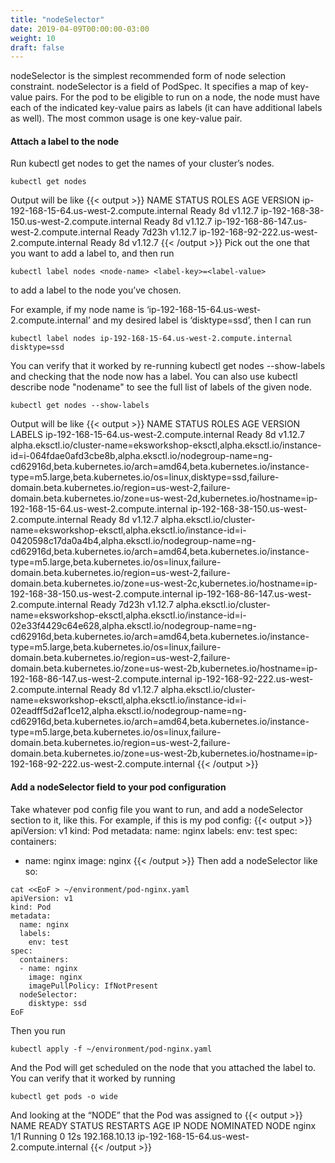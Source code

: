 ```yaml
---
title: "nodeSelector"
date: 2019-04-09T00:00:00-03:00
weight: 10
draft: false
---
```


nodeSelector is the simplest recommended form of node selection constraint. nodeSelector is a field of PodSpec. It specifies a map of key-value pairs. For the pod to be eligible to run on a node, the node must have each of the indicated key-value pairs as labels (it can have additional labels as well). The most common usage is one key-value pair.

#### Attach a label to the node

Run kubectl get nodes to get the names of your cluster’s nodes. 
```
kubectl get nodes
```
Output will be like 
{{< output >}}
NAME                                           STATUS    ROLES     AGE       VERSION
ip-192-168-15-64.us-west-2.compute.internal    Ready     <none>    8d        v1.12.7
ip-192-168-38-150.us-west-2.compute.internal   Ready     <none>    8d        v1.12.7
ip-192-168-86-147.us-west-2.compute.internal   Ready     <none>    7d23h     v1.12.7
ip-192-168-92-222.us-west-2.compute.internal   Ready     <none>    8d        v1.12.7
{{< /output >}}
Pick out the one that you want to add a label to, and then run 
```
kubectl label nodes <node-name> <label-key>=<label-value> 
```
to add a label to the node you’ve chosen. 

For example, if my node name is ‘ip-192-168-15-64.us-west-2.compute.internal’ and my desired label is ‘disktype=ssd’, then I can run 
```
kubectl label nodes ip-192-168-15-64.us-west-2.compute.internal disktype=ssd
```
You can verify that it worked by re-running kubectl get nodes --show-labels and checking that the node now has a label. You can also use kubectl describe node "nodename" to see the full list of labels of the given node.

```
kubectl get nodes --show-labels
```
Output will be like
{{< output >}}
NAME                                           STATUS    ROLES     AGE       VERSION   LABELS
ip-192-168-15-64.us-west-2.compute.internal    Ready     <none>    8d        v1.12.7   alpha.eksctl.io/cluster-name=eksworkshop-eksctl,alpha.eksctl.io/instance-id=i-064fdae0afd3cbe8b,alpha.eksctl.io/nodegroup-name=ng-cd62916d,beta.kubernetes.io/arch=amd64,beta.kubernetes.io/instance-type=m5.large,beta.kubernetes.io/os=linux,disktype=ssd,failure-domain.beta.kubernetes.io/region=us-west-2,failure-domain.beta.kubernetes.io/zone=us-west-2d,kubernetes.io/hostname=ip-192-168-15-64.us-west-2.compute.internal
ip-192-168-38-150.us-west-2.compute.internal   Ready     <none>    8d        v1.12.7   alpha.eksctl.io/cluster-name=eksworkshop-eksctl,alpha.eksctl.io/instance-id=i-0420598c17da0a4b4,alpha.eksctl.io/nodegroup-name=ng-cd62916d,beta.kubernetes.io/arch=amd64,beta.kubernetes.io/instance-type=m5.large,beta.kubernetes.io/os=linux,failure-domain.beta.kubernetes.io/region=us-west-2,failure-domain.beta.kubernetes.io/zone=us-west-2c,kubernetes.io/hostname=ip-192-168-38-150.us-west-2.compute.internal
ip-192-168-86-147.us-west-2.compute.internal   Ready     <none>    7d23h     v1.12.7   alpha.eksctl.io/cluster-name=eksworkshop-eksctl,alpha.eksctl.io/instance-id=i-02e33f4429c64e628,alpha.eksctl.io/nodegroup-name=ng-cd62916d,beta.kubernetes.io/arch=amd64,beta.kubernetes.io/instance-type=m5.large,beta.kubernetes.io/os=linux,failure-domain.beta.kubernetes.io/region=us-west-2,failure-domain.beta.kubernetes.io/zone=us-west-2b,kubernetes.io/hostname=ip-192-168-86-147.us-west-2.compute.internal
ip-192-168-92-222.us-west-2.compute.internal   Ready     <none>    8d        v1.12.7   alpha.eksctl.io/cluster-name=eksworkshop-eksctl,alpha.eksctl.io/instance-id=i-02eadff5d2af1ce12,alpha.eksctl.io/nodegroup-name=ng-cd62916d,beta.kubernetes.io/arch=amd64,beta.kubernetes.io/instance-type=m5.large,beta.kubernetes.io/os=linux,failure-domain.beta.kubernetes.io/region=us-west-2,failure-domain.beta.kubernetes.io/zone=us-west-2b,kubernetes.io/hostname=ip-192-168-92-222.us-west-2.compute.internal
{{< /output >}}
#### Add a nodeSelector field to your pod configuration
Take whatever pod config file you want to run, and add a nodeSelector section to it, like this. For example, if this is my pod config:
{{< output >}}
apiVersion: v1
kind: Pod
metadata:
  name: nginx
  labels:
    env: test
spec:
  containers:
  - name: nginx
    image: nginx
{{< /output >}}
Then add a nodeSelector like so:
```
cat <<EoF > ~/environment/pod-nginx.yaml
apiVersion: v1
kind: Pod
metadata:
  name: nginx
  labels:
    env: test
spec:
  containers:
  - name: nginx
    image: nginx
    imagePullPolicy: IfNotPresent
  nodeSelector:
    disktype: ssd
EoF
```
Then you run
```
kubectl apply -f ~/environment/pod-nginx.yaml
```
And the Pod will get scheduled on the node that you attached the label to. You can verify that it worked by running
```
kubectl get pods -o wide
```
And looking at the “NODE” that the Pod was assigned to
{{< output >}}
NAME      READY     STATUS    RESTARTS   AGE       IP              NODE                                          NOMINATED NODE
nginx     1/1       Running   0          12s       192.168.10.13   ip-192-168-15-64.us-west-2.compute.internal   <none>
{{< /output >}}


